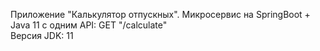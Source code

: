 ﻿Приложение "Калькулятор отпускных".
Микросервис на SpringBoot + Java 11 c одним API:
GET "/calculate"  
Версия JDK: 11